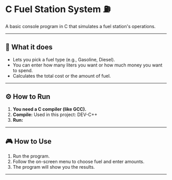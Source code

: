 # C Fuel Station System ⛽

A basic console program in C that simulates a fuel station's operations.

---

## 🚀 What it does

* Lets you pick a fuel type (e.g., Gasoline, Diesel).
* You can enter how many liters you want or how much money you want to spend.
* Calculates the total cost or the amount of fuel.

---

## ⚙️ How to Run

1.  **You need a C compiler (like GCC).**
2.  **Compile:**
    Used in this project: DEV-C++
3.  **Run:**
 
---

## 🎮 How to Use

1.  Run the program.
2.  Follow the on-screen menu to choose fuel and enter amounts.
3.  The program will show you the results.

---
